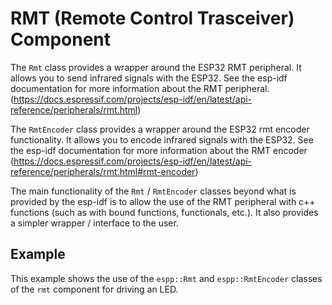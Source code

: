 # RMT (Remote Control Trasceiver) Component

The `Rmt` class provides a wrapper around the ESP32 RMT peripheral. It allows
you to send infrared signals with the ESP32. See the esp-idf documentation for
more information about the RMT peripheral.
(https://docs.espressif.com/projects/esp-idf/en/latest/api-reference/peripherals/rmt.html)

The `RmtEncoder` class provides a wrapper around the ESP32 rmt encoder
functionality. It allows you to encode infrared signals with the ESP32. See the
esp-idf documentation for more information about the RMT encoder
(https://docs.espressif.com/projects/esp-idf/en/latest/api-reference/peripherals/rmt.html#rmt-encoder)

The main functionality of the `Rmt` / `RmtEncoder` classes beyond what is
provided by the esp-idf is to allow the use of the RMT peripheral with c++
functions (such as with bound functions, functionals, etc.). It also provides a
simpler wrapper / interface to the user.

## Example

This example shows the use of the `espp::Rmt` and `espp::RmtEncoder` classes of
the `rmt` component for driving an LED.
